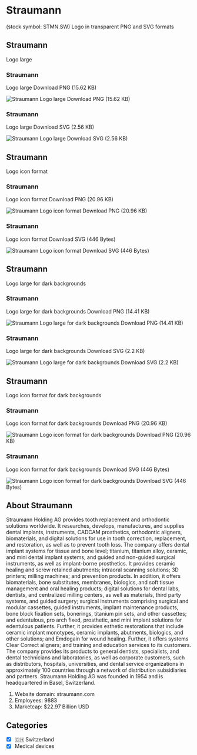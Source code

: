 # Straumann
 (stock symbol: STMN.SW) Logo in transparent PNG and SVG formats

## Straumann
 Logo large

### Straumann
 Logo large Download PNG (15.62 KB)

![Straumann
 Logo large Download PNG (15.62 KB)](/img/orig/STMN.SW_BIG-01a47d6c.png)

### Straumann
 Logo large Download SVG (2.56 KB)

![Straumann
 Logo large Download SVG (2.56 KB)](/img/orig/STMN.SW_BIG-aaae1968.svg)

## Straumann
 Logo icon format

### Straumann
 Logo icon format Download PNG (20.96 KB)

![Straumann
 Logo icon format Download PNG (20.96 KB)](/img/orig/STMN.SW-fde0e38c.png)

### Straumann
 Logo icon format Download SVG (446 Bytes)

![Straumann
 Logo icon format Download SVG (446 Bytes)](/img/orig/STMN.SW-66b6afe8.svg)

## Straumann
 Logo large for dark backgrounds

### Straumann
 Logo large for dark backgrounds Download PNG (14.41 KB)

![Straumann
 Logo large for dark backgrounds Download PNG (14.41 KB)](/img/orig/STMN.SW_BIG.D-b02a96cf.png)

### Straumann
 Logo large for dark backgrounds Download SVG (2.2 KB)

![Straumann
 Logo large for dark backgrounds Download SVG (2.2 KB)](/img/orig/STMN.SW_BIG.D-ca9a4ca0.svg)

## Straumann
 Logo icon format for dark backgrounds

### Straumann
 Logo icon format for dark backgrounds Download PNG (20.96 KB)

![Straumann
 Logo icon format for dark backgrounds Download PNG (20.96 KB)](/img/orig/STMN.SW.D-221e40dd.png)

### Straumann
 Logo icon format for dark backgrounds Download SVG (446 Bytes)

![Straumann
 Logo icon format for dark backgrounds Download SVG (446 Bytes)](/img/orig/STMN.SW.D-6e01ed0f.svg)

## About Straumann


Straumann Holding AG provides tooth replacement and orthodontic solutions worldwide. It researches, develops, manufactures, and supplies dental implants, instruments, CADCAM prosthetics, orthodontic aligners, biomaterials, and digital solutions for use in tooth correction, replacement, and restoration, as well as to prevent tooth loss. The company offers dental implant systems for tissue and bone level; titanium, titanium alloy, ceramic, and mini dental implant systems; and guided and non-guided surgical instruments, as well as implant-borne prosthetics. It provides ceramic healing and screw retained abutments; intraoral scanning solutions; 3D printers; milling machines; and prevention products. In addition, it offers biomaterials, bone substitutes, membranes, biologics, and soft tissue management and oral healing products; digital solutions for dental labs, dentists, and centralized milling centers, as well as materials, third party systems, and guided surgery; surgical instruments comprising surgical and modular cassettes, guided instruments, implant maintenance products, bone block fixation sets, bonerings, titanium pin sets, and other cassettes; and edentulous, pro arch fixed, prosthetic, and mini implant solutions for edentulous patients. Further, it provides esthetic restorations that include ceramic implant monotypes, ceramic implants, abutments, biologics, and other solutions; and Emdogain for wound healing. Further, it offers systems Clear Correct aligners; and training and education services to its customers. The company provides its products to general dentists, specialists, and dental technicians and laboratories, as well as corporate customers, such as distributors, hospitals, universities, and dental service organizations in approximately 100 countries through a network of distribution subsidiaries and partners. Straumann Holding AG was founded in 1954 and is headquartered in Basel, Switzerland.

1. Website domain: straumann.com
2. Employees: 9883
3. Marketcap: $22.97 Billion USD


## Categories
- [x] 🇨🇭 Switzerland
- [x] Medical devices
